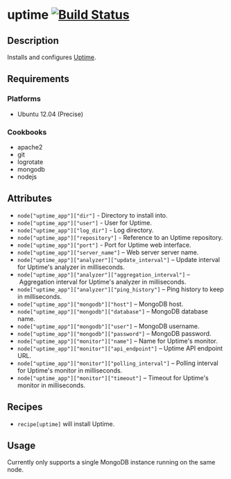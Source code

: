 # uptime [![Build Status](https://secure.travis-ci.org/hectcastro/chef-uptime.png?branch=master)](http://travis-ci.org/hectcastro/chef-uptime)

## Description

Installs and configures [Uptime](http://fzaninotto.github.com/uptime/).

## Requirements

### Platforms

* Ubuntu 12.04 (Precise)

### Cookbooks

* apache2
* git
* logrotate
* mongodb
* nodejs

## Attributes

* `node["uptime_app"]["dir"]` - Directory to install into.
* `node["uptime_app"]["user"]` -  User for Uptime.
* `node["uptime_app"]["log_dir"]` - Log directory.
* `node["uptime_app"]["repository"]` - Reference to an Uptime repository.
* `node["uptime_app"]["port"]` - Port for Uptime web interface.
* `node["uptime_app"]["server_name"]` – Web server server name.
* `node["uptime_app"]["analyzer"]["update_interval"]` – Update interval for 
  Uptime's analyzer in milliseconds.
* `node["uptime_app"]["analyzer"]["aggregation_interval"]` – Aggregation
  interval for Uptime's analyzer in milliseconds.
*  `node["uptime_app"]["analyzer"]["ping_history"]` – Ping history to keep in
  milliseconds.
* `node["uptime_app"]["mongodb"]["host"]` – MongoDB host.
* `node["uptime_app"]["mongodb"]["database"]` – MongoDB database name.
* `node["uptime_app"]["mongodb"]["user"]` – MongoDB username.
* `node["uptime_app"]["mongodb"]["password"]` – MongoDB password.
* `node["uptime_app"]["monitor"]["name"]` – Name for Uptime's monitor.
* `node["uptime_app"]["monitor"]["api_endpoint"]` – Uptime API endpoint URL.
* `node["uptime_app"]["monitor"]["polling_interval"]` – Polling interval for
  Uptime's monitor in milliseconds.
* `node["uptime_app"]["monitor"]["timeout"]` – Timeout for Uptime's monitor in
  milliseconds.

## Recipes

* `recipe[uptime]` will install Uptime.

## Usage

Currently only supports a single MongoDB instance running on the same node.
